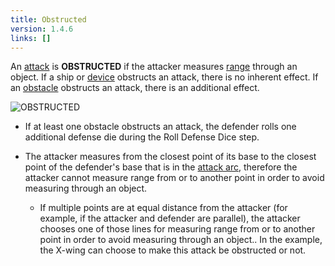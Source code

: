 ```yaml
---
title: Obstructed
version: 1.4.6
links: []
---
```


An [attack](/rules/Attack) is **OBSTRUCTED** if the attacker measures [range](/rules/Range) through an object. If a ship or [device](/rules/Device) obstructs an attack, there is no inherent effect. If an [obstacle](/rules/Obstacle) obstructs an attack, there is an additional effect.

![OBSTRUCTED](OBSTRUCTED.webp)

- If at least one obstacle obstructs an attack, the defender rolls one additional defense die during the Roll Defense Dice step.

- The attacker measures from the closest point of its base to the closest point of the defender's base that is in the [attack arc](/rules/Arc), therefore the attacker cannot measure range from or to another point in order to avoid measuring through an object.
  + If multiple points are at equal distance from the attacker (for example, if the attacker and defender are parallel), the attacker chooses one of those lines for measuring range from or to another point in order to avoid measuring through an object.. In the example, the X-wing can choose to make this attack be obstructed or not.
